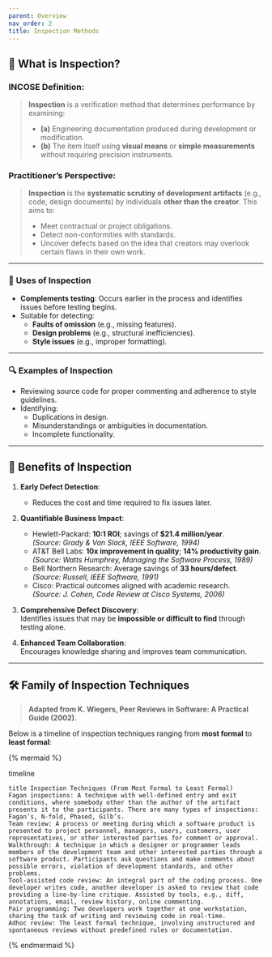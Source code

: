 ```yaml
---
parent: Overview
nav_order: 2
title: Inspection Methods
---
```



## 📖 **What is Inspection?**

### INCOSE Definition:
> **Inspection** is a verification method that determines performance by examining:  
> - **(a)** Engineering documentation produced during development or modification.  
> - **(b)** The item itself using **visual means** or **simple measurements** without requiring precision instruments.

### Practitioner’s Perspective:
> **Inspection** is the **systematic scrutiny of development artifacts** (e.g., code, design documents) by individuals **other than the creator**. This aims to:  
> - Meet contractual or project obligations.  
> - Detect non-conformities with standards.  
> - Uncover defects based on the idea that creators may overlook certain flaws in their own work.

---

### 🧰 **Uses of Inspection**
- **Complements testing**: Occurs earlier in the process and identifies issues before testing begins.  
- Suitable for detecting:  
  - **Faults of omission** (e.g., missing features).  
  - **Design problems** (e.g., structural inefficiencies).  
  - **Style issues** (e.g., improper formatting).  

---

### 🔍 **Examples of Inspection**
- Reviewing source code for proper commenting and adherence to style guidelines.  
- Identifying:  
  - Duplications in design.  
  - Misunderstandings or ambiguities in documentation.  
  - Incomplete functionality.  

---

## 🌟 **Benefits of Inspection**

1. **Early Defect Detection**:  
   - Reduces the cost and time required to fix issues later.  

2. **Quantifiable Business Impact**:  
   - Hewlett-Packard: **10:1 ROI**; savings of **$21.4 million/year**.  
     *(Source: Grady & Van Slack, IEEE Software, 1994)*  
   - AT&T Bell Labs: **10x improvement in quality**; **14% productivity gain**.  
     *(Source: Watts Humphrey, Managing the Software Process, 1989)*  
   - Bell Northern Research: Average savings of **33 hours/defect**.  
     *(Source: Russell, IEEE Software, 1991)*  
   - Cisco: Practical outcomes aligned with academic research.  
     *(Source: J. Cohen, Code Review at Cisco Systems, 2006)*  

3. **Comprehensive Defect Discovery**:  
   Identifies issues that may be **impossible or difficult to find** through testing alone.  

4. **Enhanced Team Collaboration**:  
   Encourages knowledge sharing and improves team communication.

---

## 🛠️ **Family of Inspection Techniques**

> **Adapted from K. Wiegers, Peer Reviews in Software: A Practical Guide (2002).**  

Below is a timeline of inspection techniques ranging from **most formal** to **least formal**:
 

{% mermaid %}

timeline

    title Inspection Techniques (From Most Formal to Least Formal)
    Fagan inspections: A technique with well-defined entry and exit conditions, where somebody other than the author of the artifact presents it to the participants. There are many types of inspections: Fagan’s, N-fold, Phased, Gilb’s.
    Team review: A process or meeting during which a software product is presented to project personnel, managers, users, customers, user representatives, or other interested parties for comment or approval.
    Walkthrough: A technique in which a designer or programmer leads members of the development team and other interested parties through a software product. Participants ask questions and make comments about possible errors, violation of development standards, and other problems.
    Tool-assisted code review: An integral part of the coding process. One developer writes code, another developer is asked to review that code providing a line-by-line critique. Assisted by tools, e.g., diff, annotations, email, review history, online commenting.
    Pair programming: Two developers work together at one workstation, sharing the task of writing and reviewing code in real-time.
    Adhoc review: The least formal technique, involving unstructured and spontaneous reviews without predefined rules or documentation.
 

{% endmermaid %}
